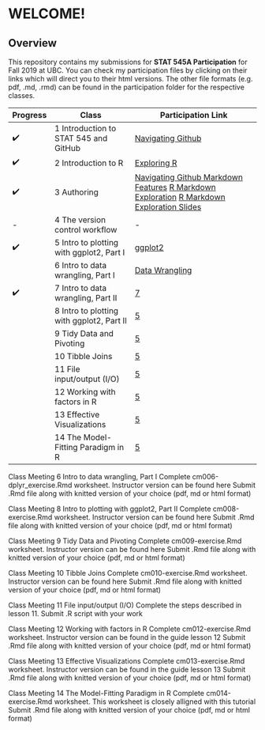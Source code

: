 # **WELCOME!**
## Overview

This repository contains my submissions for **STAT 545A Participation** for Fall 2019 at UBC. You can check my participation files by clicking on their links which will direct you to their html versions. The other file formats (e.g. pdf, .md, .rmd) can be found in the participation folder for the respective classes.

|Progress|Class| Participation Link| 
|----------- | ----------- | ----------- |
|:heavy_check_mark:|1 Introduction to STAT 545 and GitHub|[Navigating Github](https://carleenaortega.github.io/STAT545-participation/Lec1/navigating_github.html)|
|:heavy_check_mark:|2 Introduction to R|[Exploring R](https://carleenaortega.github.io/STAT545-participation/Lec2/Lec2RExploration.html)|
|:heavy_check_mark:|3 Authoring| [Navigating Github Markdown Features](https://carleenaortega.github.io/STAT545-participation/Lec3/navigating_github.html)  [R Markdown Exploration](https://carleenaortega.github.io/STAT545-participation/Lec3/R-Markdown-Exploration.html)  [R Markdown Exploration Slides](https://carleenaortega.github.io/STAT545-participation/Lec3/R-Markdown-Exploration-Slides.html) |
|-|4 The version control workflow |-|
|:heavy_check_mark:|5 Intro to plotting with ggplot2, Part I| [ggplot2](https://carleenaortega.github.io/STAT545-participation/Lec5/cm005-exercise_filled.html)|
||6 Intro to data wrangling, Part I| [Data Wrangling](https://carleenaortega.github.io/STAT545-participation/Lec6/)|
|:heavy_check_mark:|7 Intro to data wrangling, Part II | [7](https://carleenaortega.github.io/STAT545-participation/Lec7/cm007-exercise_filled.html)|
||8 Intro to plotting with ggplot2, Part II| [5](https://carleenaortega.github.io/STAT545-participation/)|
||9 Tidy Data and Pivoting| [5](https://carleenaortega.github.io/STAT545-participation/)|
||10 Tibble Joins| [5](https://carleenaortega.github.io/STAT545-participation/)|
||11 File input/output (I/O)| [5](https://carleenaortega.github.io/STAT545-participation/)|
||12 Working with factors in R| [5](https://carleenaortega.github.io/STAT545-participation/)|
||13 Effective Visualizations| [5](https://carleenaortega.github.io/STAT545-participation/)|
||14 The Model-Fitting Paradigm in R| [5](https://carleenaortega.github.io/STAT545-participation/)|

Class Meeting 6 Intro to data wrangling, Part I
Complete cm006-dplyr_exercise.Rmd worksheet. Instructor version can be found here
Submit .Rmd file along with knitted version of your choice (pdf, md or html format)


Class Meeting 8 Intro to plotting with ggplot2, Part II
Complete cm008-exercise.Rmd worksheet. Instructor version can be found here
Submit .Rmd file along with knitted version of your choice (pdf, md or html format)

Class Meeting 9 Tidy Data and Pivoting
Complete cm009-exercise.Rmd worksheet. Instructor version can be found here
Submit .Rmd file along with knitted version of your choice (pdf, md or html format)

Class Meeting 10 Tibble Joins
Complete cm010-exercise.Rmd worksheet. Instructor version can be found here
Submit .Rmd file along with knitted version of your choice (pdf, md or html format)

Class Meeting 11 File input/output (I/O)
Complete the steps described in lesson 11.
Submit .R script with your work

Class Meeting 12 Working with factors in R
Complete cm012-exercise.Rmd worksheet. Instructor version can be found in the guide lesson 12
Submit .Rmd file along with knitted version of your choice (pdf, md or html format)

Class Meeting 13 Effective Visualizations
Complete cm013-exercise.Rmd worksheet. Instructor version can be found in the guide lesson 13
Submit .Rmd file along with knitted version of your choice (pdf, md or html format)

Class Meeting 14 The Model-Fitting Paradigm in R
Complete cm014-exercise.Rmd worksheet. This worksheet is closely alligned with this tutorial
Submit .Rmd file along with knitted version of your choice (pdf, md or html format)
